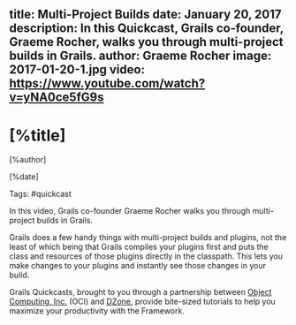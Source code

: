 title: Multi-Project Builds
date: January 20, 2017   
description: In this Quickcast, Grails co-founder, Graeme Rocher, walks you through multi-project builds in Grails.
author: Graeme Rocher
image: 2017-01-20-1.jpg
video: https://www.youtube.com/watch?v=yNA0ce5fG9s
---

# [%title]

[%author]

[%date] 

Tags: #quickcast

In this video, Grails co-founder Graeme Rocher walks you through multi-project builds in Grails.

Grails does a few handy things with multi-project builds and plugins, not the least of which being that Grails compiles your plugins first and puts the class and resources of those plugins directly in the classpath. This lets you make changes to your plugins and instantly see those changes in your build.

Grails Quickcasts, brought to you through a partnership between [Object Computing, Inc.](https://objectcomputing.com/) (OCI) and [DZone](https://dzone.com/), provide bite-sized tutorials to help you maximize your productivity with the Framework.